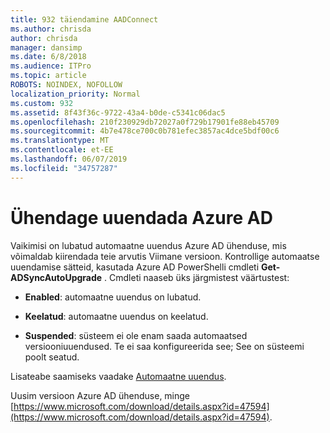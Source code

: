 ```yaml
---
title: 932 täiendamine AADConnect
ms.author: chrisda
author: chrisda
manager: dansimp
ms.date: 6/8/2018
ms.audience: ITPro
ms.topic: article
ROBOTS: NOINDEX, NOFOLLOW
localization_priority: Normal
ms.custom: 932
ms.assetid: 8f43f36c-9722-43a4-b0de-c5341c06dac5
ms.openlocfilehash: 210f230929db72027a0f729b17901fe88eb45709
ms.sourcegitcommit: 4b7e478ce700c0b781efec3857ac4dce5bdf00c6
ms.translationtype: MT
ms.contentlocale: et-EE
ms.lasthandoff: 06/07/2019
ms.locfileid: "34757287"
---
```

# <a name="upgrade-azure-ad-connect"></a>Ühendage uuendada Azure AD

Vaikimisi on lubatud automaatne uuendus Azure AD ühenduse, mis võimaldab kiirendada teie arvutis Viimane versioon. Kontrollige automaatse uuendamise sätteid, kasutada Azure AD PowerShelli cmdleti **Get-ADSyncAutoUpgrade** . Cmdleti naaseb üks järgmistest väärtustest: 

- **Enabled**: automaatne uuendus on lubatud.

- **Keelatud**: automaatne uuendus on keelatud.

- **Suspended**: süsteem ei ole enam saada automaatsed versiooniuuendused. Te ei saa konfigureerida see; See on süsteemi poolt seatud. 

Lisateabe saamiseks vaadake [Automaatne uuendus](https://docs.microsoft.com/azure/active-directory/connect/active-directory-aadconnect-feature-automatic-upgrade).

Uusim versioon Azure AD ühenduse, minge [https://www.microsoft.com/download/details.aspx?id=47594](https://www.microsoft.com/download/details.aspx?id=47594).
